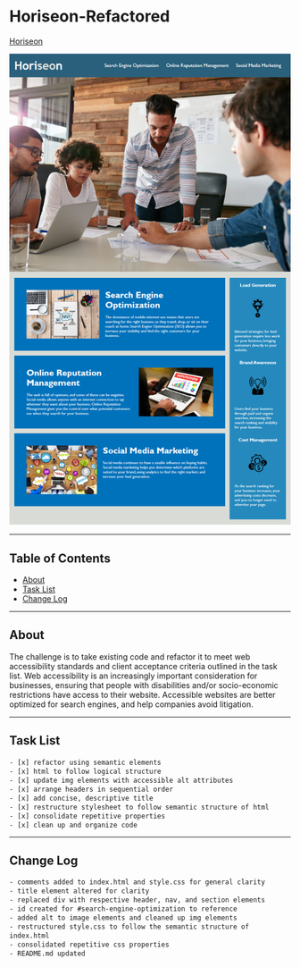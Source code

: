 # Horiseon-Refactored
[Horiseon](https://jtdprogramming.github.io/Horiseon-Refactored/)

![Horiseon](https://github.com/jtdprogramming/Horiseon-Refactored/blob/fd90ff11f488e80d7898955cf7f0be004887e53d/assets/images/horiseon-screencap.PNG)
* * *
## Table of Contents
  - [About](#about)
  - [Task List](#task-list)
  - [Change Log](#change-log)
* * *
## About

The challenge is to take existing code and refactor it to meet web accessibility standards and client acceptance criteria outlined in the task list. Web accessibility is an increasingly important consideration for businesses, ensuring that people with disabilities and/or socio-economic restrictions have access to their website. Accessible websites are better optimized for search engines, and help companies avoid litigation.
* * *
## Task List
```
- [x] refactor using semantic elements
- [x] html to follow logical structure
- [x] update img elements with accessible alt attributes
- [x] arrange headers in sequential order
- [x] add concise, descriptive title
- [x] restructure stylesheet to follow semantic structure of html
- [x] consolidate repetitive properties
- [x] clean up and organize code
```
* * *
## Change Log
```
- comments added to index.html and style.css for general clarity
- title element altered for clarity
- replaced div with respective header, nav, and section elements
- id created for #search-engine-optimization to reference
- added alt to image elements and cleaned up img elements
- restructured style.css to follow the semantic structure of index.html
- consolidated repetitive css properties
- README.md updated
```